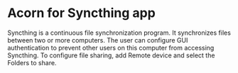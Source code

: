 # Acorn for Syncthing app

Syncthing is a continuous file synchronization program. It synchronizes files between two or more computers. The user can configure GUI authentication to prevent other users on this computer from accessing Syncthing. To configure file sharing, add Remote device and select the Folders to share.